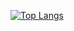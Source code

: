 <!-- ### Hi there 👋 -->
<!-- [![My stats](https://github-readme-stats.vercel.app/api?username=ThatOneCamel&count_private=true&theme=tokyonight&border_radius=8)](https://github.com/anuraghazra/github-readme-stats) -->

[![Top Langs](https://github-readme-stats.vercel.app/api/top-langs/?username=ThatOneCamel&count_private=true&theme=tokyonight&layout=compact)](https://github.com/anuraghazra/github-readme-stats)
<!--
**ThatOneCamel/ThatOneCamel** is a ✨ _special_ ✨ repository because its `README.md` (this file) appears on your GitHub profile.

Here are some ideas to get you started:

- 🔭 I’m currently working on ...
- 🌱 I’m currently learning ...
- 👯 I’m looking to collaborate on ...
- 🤔 I’m looking for help with ...
- 💬 Ask me about ...
- 📫 How to reach me: ...
- 😄 Pronouns: ...
- ⚡ Fun fact: ...
-->
